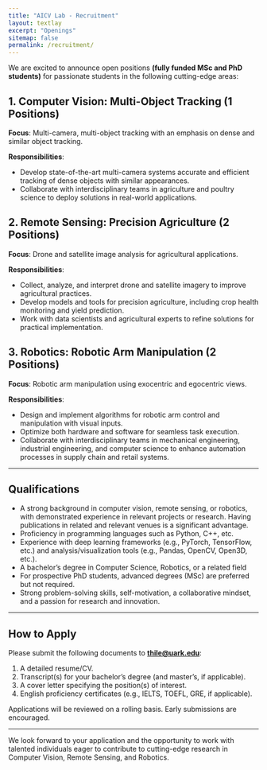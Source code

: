 ```yaml
---
title: "AICV Lab - Recruitment"
layout: textlay
excerpt: "Openings"
sitemap: false
permalink: /recruitment/
---
```


We are excited to announce open positions **(fully funded MSc and PhD students)** for passionate students in the following cutting-edge areas:

## 1. Computer Vision: Multi-Object Tracking (1 Positions)
**Focus**: Multi-camera, multi-object tracking with an emphasis on dense and similar object tracking.

**Responsibilities**:
- Develop state-of-the-art multi-camera systems accurate and efficient tracking of dense objects with similar appearances.
- Collaborate with interdisciplinary teams in agriculture and poultry science to deploy solutions in real-world applications.

## 2. Remote Sensing: Precision Agriculture (2 Positions)
**Focus**: Drone and satellite image analysis for agricultural applications.

**Responsibilities**:
- Collect, analyze, and interpret drone and satellite imagery to improve agricultural practices.
- Develop models and tools for precision agriculture, including crop health monitoring and yield prediction.
- Work with data scientists and agricultural experts to refine solutions for practical implementation.

## 3. Robotics: Robotic Arm Manipulation (2 Positions)
**Focus**: Robotic arm manipulation using exocentric and egocentric views.

**Responsibilities**:
- Design and implement algorithms for robotic arm control and manipulation with visual inputs.
- Optimize both hardware and software for seamless task execution.
- Collaborate with interdisciplinary teams in mechanical engineering, industrial engineering, and computer science to enhance automation processes in supply chain and retail systems.

---

## Qualifications
- A strong background in computer vision, remote sensing, or robotics, with demonstrated experience in relevant projects or research. Having publications in related and relevant venues is a significant advantage.
- Proficiency in programming languages such as Python, C++, etc.
- Experience with deep learning frameworks (e.g., PyTorch, TensorFlow, etc.) and analysis/visualization tools (e.g., Pandas, OpenCV, Open3D, etc.).
- A bachelor’s degree in Computer Science, Robotics, or a related field
- For prospective PhD students, advanced degrees (MSc) are preferred but not required.
- Strong problem-solving skills, self-motivation, a collaborative mindset, and a passion for research and innovation.

---

## How to Apply
Please submit the following documents to **thile@uark.edu**:
1. A detailed resume/CV.
2. Transcript(s) for your bachelor’s degree (and master’s, if applicable).
3. A cover letter specifying the position(s) of interest.
4. English proficiency certificates (e.g., IELTS, TOEFL, GRE, if applicable).

Applications will be reviewed on a rolling basis. Early submissions are encouraged.

---

We look forward to your application and the opportunity to work with talented individuals eager to contribute to cutting-edge research in Computer Vision, Remote Sensing, and Robotics.
